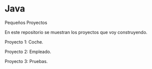 # Java

Pequeños Proyectos


En este repositorio se muestran los proyectos que voy construyendo.

Proyecto 1: Coche.

Proyecto 2: Empleado.

Proyecto 3: Pruebas.

